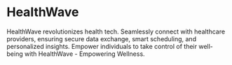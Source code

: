 # HealthWave
HealthWave revolutionizes health tech. Seamlessly connect with healthcare providers, ensuring secure data exchange, smart scheduling, and personalized insights. Empower individuals to take control of their well-being with HealthWave - Empowering Wellness.
